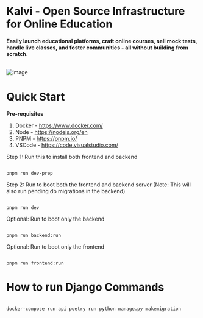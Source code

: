 <h1>Kalvi - Open Source Infrastructure for Online Education</h1>
<b>Easily launch educational platforms, craft online courses, sell mock tests,
handle live classes, and foster communities - all without building from scratch.</b>

<br>
<br>

![image](https://github.com/kalvilabs/kalvios/assets/9934901/9314fe63-bd71-4814-b839-d2db37d54183)


# Quick Start
**Pre-requisites**

 1. Docker - https://www.docker.com/
 2. Node - https://nodejs.org/en
 3. PNPM - https://pnpm.io/
 4. VSCode - https://code.visualstudio.com/

Step 1: Run this to install both frontend and backend
```

pnpm run dev-prep

```
Step 2: Run to boot both the frontend and backend server
(Note: This will also run pending db migrations in the backend)
```

pnpm run dev

```

Optional: Run to boot only the backend
```

pnpm run backend:run

```


Optional: Run to boot only the frontend
```

pnpm run frontend:run

```

# How to run Django Commands

```

docker-compose run api poetry run python manage.py makemigration

```
